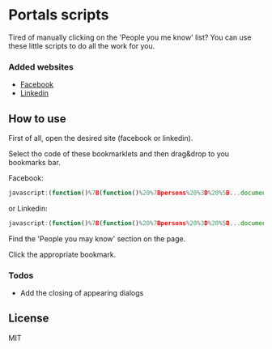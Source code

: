 # Portals scripts

Tired of manually clicking on the 'People you me know' list? You can use these little scripts to do all the work for you.
### Added websites

  - [Facebook](https://facebook.com)
  - [Linkedin](https://linkedin.com)


## How to use

First of all, open the desired site (facebook or linkedin).

Select tho code of these bookmarklets and then drag&drop to you bookmarks bar.

Facebook:
```js
javascript:(function()%7B(function()%20%7Bpersons%20%3D%20%5B...document.querySelectorAll(%22.uiList._cw6._509-._4ki%20li%22)%5D%3Bpersons.forEach(person%20%3D%3E%20%7Bconst%20name%20%3D%20person.querySelector(%22strong%22)%3F%20person.querySelector(%22strong%22).innerText%3A%20%22%22%3Bconst%20addFriendButton%20%3D%20person.querySelector(%22button%22)%3Bif%20(addFriendButton)%20%7Bconsole.log(%60Sending%20a%20friend%20request%20to%3A%20%24%7Bname%7D%20%F0%9F%A4%9D%60)%3BaddFriendButton.click()%3B%7D%7D)%3B%7D)()%7D)()
```
or
Linkedin:
```js
javascript:(function()%7B(function()%20%7Bpersons%20%3D%20%5B...document.querySelectorAll(%22.mn-pymk-list__cards%20li%22)%5D%3Bpersons.forEach(person%20%3D%3E%20%7Bconst%20name%20%3D%20person.querySelector(%22.pymk-card__name%22)%3F%20person.querySelector(%22.pymk-card__name%22).innerText%3A%20%22%22%3Bconst%20addFriendButton%20%3D%20person.querySelector(%22.pymk-card__action-container%20button%22)%3Bif%20(addFriendButton)%20%7Bconsole.log(%60Sending%20a%20friend%20request%20to%3A%20%24%7Bname%7D%20%F0%9F%A4%9D%60)%3BaddFriendButton.click()%3B%7D%7D)%3B%7D)()%7D)()
```

Find the 'People you may know' section on the page.

Click the appropriate bookmark.




### Todos

 - Add the closing of appearing dialogs

License
----

MIT
